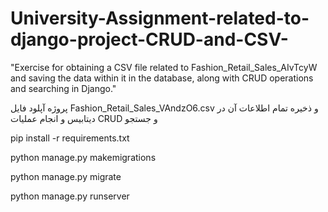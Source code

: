 # University-Assignment-related-to-django-project-CRUD-and-CSV-
"Exercise for obtaining a CSV file related to Fashion_Retail_Sales_AIvTcyW and saving the data within it in the database, along with CRUD operations and searching in Django."


پروژه آپلود فایل Fashion_Retail_Sales_VAndzO6.csv و ذخیره تمام اطلاعات آن در دیتابیس و انجام عملیات CRUD و جستجو 

pip install -r requirements.txt

python manage.py makemigrations

python manage.py migrate

python manage.py runserver
